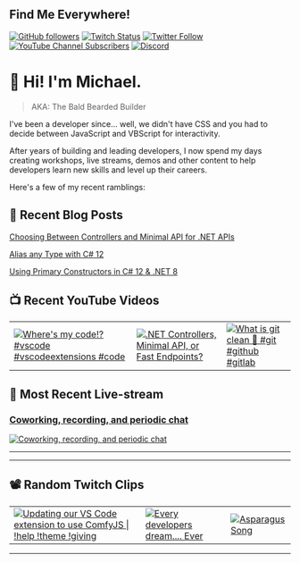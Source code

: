 ## Find Me Everywhere!

[![GitHub followers](https://img.shields.io/github/followers/michaeljolley?style=social)](https://github.com/michaeljolley) [![Twitch Status](https://img.shields.io/twitch/status/baldbeardedbuilder?style=social)](https://twitch.tv/baldbeardedbuilder) [![Twitter Follow](https://img.shields.io/twitter/follow/michaeljolley?style=social)](https://twitter.com/michaeljolley) [![YouTube Channel Subscribers](https://img.shields.io/youtube/channel/subscribers/UCn2FoDbv_veJB_UbrF93_jw?style=social)](https://youtube.com/baldbeardedbuilder) [![Discord](https://img.shields.io/discord/565665509350178827)](https://discord.gg/XSG7HJm)

# 👋 Hi! I'm Michael.

> AKA: The Bald Bearded Builder

I've been a developer since... well, we didn't have CSS and you had to decide between JavaScript and VBScript for interactivity.

After years of building and leading developers, I now spend my days creating workshops, live streams, demos and other content to help developers learn new skills and level up their careers.

Here's a few of my recent ramblings:

## 📝 Recent Blog Posts


[Choosing Between Controllers and Minimal API for .NET APIs](https:&#x2F;&#x2F;baldbeardedbuilder.com&#x2F;blog&#x2F;choosing-between-dotnet-controllers-and-minimal-apis&#x2F;)


[Alias any Type with C# 12](https:&#x2F;&#x2F;baldbeardedbuilder.com&#x2F;blog&#x2F;alias-any-type-in-csharp-12&#x2F;)


[Using Primary Constructors in C# 12 &amp; .NET 8](https:&#x2F;&#x2F;baldbeardedbuilder.com&#x2F;blog&#x2F;primary-constructors-in-csharp-12-dotnet&#x2F;)


## 📺 Recent YouTube Videos

<table>
  <tr>
    <td>
      <a href="https://www.youtube.com/watch?v=v-nKgRil02A" target="_blank">
        <img style="align=center" src="https://i2.ytimg.com/vi/v-nKgRil02A/mqdefault.jpg" alt="Where&#39;s my code!? #vscode #vscodeextensions #code"/>
      </a>
    </td>
    <td>
      <a href="https://www.youtube.com/watch?v=70jllnMbGTY" target="_blank">
        <img style="align=center" src="https://i2.ytimg.com/vi/70jllnMbGTY/mqdefault.jpg" alt=".NET Controllers, Minimal API, or Fast Endpoints?"/>
      </a>
    </td>
    <td>
      <a href="https://www.youtube.com/watch?v=VYKtLWCv0tY" target="_blank">
        <img style="align=center" src="https://i2.ytimg.com/vi/VYKtLWCv0tY/mqdefault.jpg" alt="What is git clean 🤯 #git #github #gitlab"/>
      </a>
    </td>
  </tr>
</table>


## 🚨 Most Recent Live-stream

<a href="https://www.twitch.tv/videos/2088643827" target="_blank">
  <h3>Coworking, recording, and periodic chat</h3>
  <img src="https://static-cdn.jtvnw.net/cf_vods/d1m7jfoe9zdc1j/bd4e93e5b16fb69acd00_baldbeardedbuilder_50613139837_1710253785//thumb/thumb0-480x272.jpg" alt="Coworking, recording, and periodic chat"/>
</a>

---


---

## 📽️ Random Twitch Clips

<table>
  <tr>
    <td>
      <a href="https://clips.twitch.tv/TangibleKathishFriesRuleFive" target="_blank">
        <img src="https://clips-media-assets2.twitch.tv/39055908992-offset-11768-preview-480x272.jpg" alt="Updating our VS Code extension to use ComfyJS  |  !help !theme !giving"/>
      </a>
    </td>
    <td>
      <a href="https://clips.twitch.tv/ClearCharmingGuanacoMVGame" target="_blank">
        <img src="https://clips-media-assets2.twitch.tv/AT-cm%7C891883597-preview-480x272.jpg" alt="Every developers dream.... Ever"/>
      </a>
    </td>
    <td>
      <a href="https://clips.twitch.tv/FantasticMagnificentWatermelonPanicBasket" target="_blank">
        <img src="https://clips-media-assets2.twitch.tv/40167271886-offset-1914-preview-480x272.jpg" alt="Asparagus Song"/>
      </a>
    </td>
  </tr>
</table>

---
